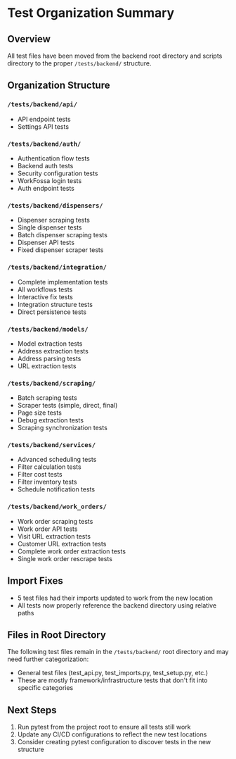 # Test Organization Summary

## Overview
All test files have been moved from the backend root directory and scripts directory to the proper `/tests/backend/` structure.

## Organization Structure

### `/tests/backend/api/`
- API endpoint tests
- Settings API tests

### `/tests/backend/auth/`
- Authentication flow tests
- Backend auth tests
- Security configuration tests
- WorkFossa login tests
- Auth endpoint tests

### `/tests/backend/dispensers/`
- Dispenser scraping tests
- Single dispenser tests
- Batch dispenser scraping tests
- Dispenser API tests
- Fixed dispenser scraper tests

### `/tests/backend/integration/`
- Complete implementation tests
- All workflows tests
- Interactive fix tests
- Integration structure tests
- Direct persistence tests

### `/tests/backend/models/`
- Model extraction tests
- Address extraction tests
- Address parsing tests
- URL extraction tests

### `/tests/backend/scraping/`
- Batch scraping tests
- Scraper tests (simple, direct, final)
- Page size tests
- Debug extraction tests
- Scraping synchronization tests

### `/tests/backend/services/`
- Advanced scheduling tests
- Filter calculation tests
- Filter cost tests
- Filter inventory tests
- Schedule notification tests

### `/tests/backend/work_orders/`
- Work order scraping tests
- Work order API tests
- Visit URL extraction tests
- Customer URL extraction tests
- Complete work order extraction tests
- Single work order rescrape tests

## Import Fixes
- 5 test files had their imports updated to work from the new location
- All tests now properly reference the backend directory using relative paths

## Files in Root Directory
The following test files remain in the `/tests/backend/` root directory and may need further categorization:
- General test files (test_api.py, test_imports.py, test_setup.py, etc.)
- These are mostly framework/infrastructure tests that don't fit into specific categories

## Next Steps
1. Run pytest from the project root to ensure all tests still work
2. Update any CI/CD configurations to reflect the new test locations
3. Consider creating pytest configuration to discover tests in the new structure